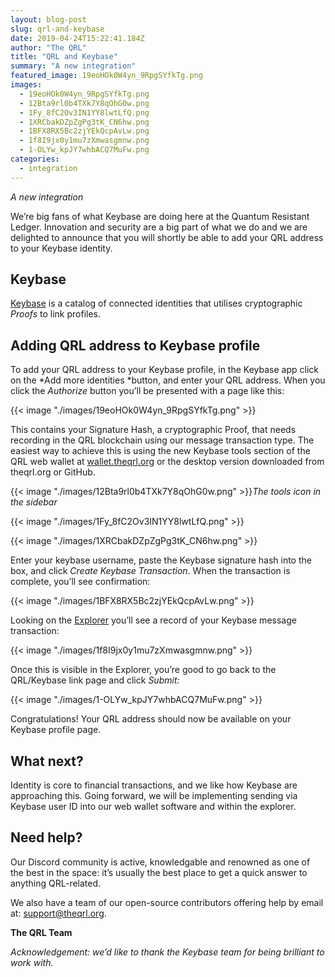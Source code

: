 ```yaml
---
layout: blog-post
slug: qrl-and-keybase
date: 2019-04-24T15:22:41.184Z
author: "The QRL"
title: "QRL and Keybase"
summary: "A new integration"
featured_image: 19eoHOk0W4yn_9RpgSYfkTg.png
images:
  - 19eoHOk0W4yn_9RpgSYfkTg.png
  - 12Bta9rl0b4TXk7Y8qOhG0w.png
  - 1Fy_8fC2Ov3IN1YY8lwtLfQ.png
  - 1XRCbakDZpZgPg3tK_CN6hw.png
  - 1BFX8RX5Bc2zjYEkQcpAvLw.png
  - 1f8I9jx0y1mu7zXmwasgmnw.png
  - 1-OLYw_kpJY7whbACQ7MuFw.png
categories:
  - integration
---
```


*A new integration*

We’re big fans of what Keybase are doing here at the Quantum Resistant Ledger. Innovation and security are a big part of what we do and we are delighted to announce that you will shortly be able to add your QRL address to your Keybase identity.

## Keybase

[Keybase](https://keybase.io/) is a catalog of connected identities that utilises cryptographic *Proofs* to link profiles.

## Adding QRL address to Keybase profile

To add your QRL address to your Keybase profile, in the Keybase app click on the *Add more identities *button, and enter your QRL address. When you click the *Authorize* button you’ll be presented with a page like this:

{{< image "./images/19eoHOk0W4yn_9RpgSYfkTg.png" >}}

This contains your Signature Hash, a cryptographic Proof, that needs recording in the QRL blockchain using our message transaction type. The easiest way to achieve this is using the new Keybase tools section of the QRL web wallet at [wallet.theqrl.org](https://wallet.theqrl.org) or the desktop version downloaded from theqrl.org or GitHub.

{{< image "./images/12Bta9rl0b4TXk7Y8qOhG0w.png" >}}*The tools icon in the sidebar*

{{< image "./images/1Fy_8fC2Ov3IN1YY8lwtLfQ.png" >}}

{{< image "./images/1XRCbakDZpZgPg3tK_CN6hw.png" >}}

Enter your keybase username, paste the Keybase signature hash into the box, and click *Create Keybase Transaction*. When the transaction is complete, you’ll see confirmation:

{{< image "./images/1BFX8RX5Bc2zjYEkQcpAvLw.png" >}}

Looking on the [Explorer](https://explorer.theqrl.org) you’ll see a record of your Keybase message transaction:

{{< image "./images/1f8I9jx0y1mu7zXmwasgmnw.png" >}}

Once this is visible in the Explorer, you’re good to go back to the QRL/Keybase link page and click *Submit:*

{{< image "./images/1-OLYw_kpJY7whbACQ7MuFw.png" >}}

Congratulations! Your QRL address should now be available on your Keybase profile page.

## What next?

Identity is core to financial transactions, and we like how Keybase are approaching this. Going forward, we will be implementing sending via Keybase user ID into our web wallet software and within the explorer.

## Need help?

Our Discord community is active, knowledgable and renowned as one of the best in the space: it’s usually the best place to get a quick answer to anything QRL-related.

We also have a team of our open-source contributors offering help by email at: support@theqrl.org.

**The QRL Team**

*Acknowledgement: we’d like to thank the Keybase team for being brilliant to work with.*